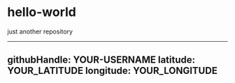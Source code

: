 # hello-world
just another repository

---
githubHandle: YOUR-USERNAME
latitude: YOUR_LATITUDE
longitude: YOUR_LONGITUDE
---
